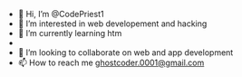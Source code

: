- 👋 Hi, I’m @CodePriest1
- 👀 I’m interested in web developement and hacking
- 🌱 I’m currently learning htm
-
- 💞️ I’m looking to collaborate on web and app development
- 📫 How to reach me ghostcoder.0001@gmail.com

<!---
CodePriest1/CodePriest1 is a ✨ special ✨ repository because its `README.md` (this file) appears on your GitHub profile.
You can click the Preview link to take a look at your changes.
--->
